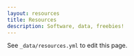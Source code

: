 ```yaml
---
layout: resources
title: Resources
description: Software, data, freebies!
---
```


See `_data/resources.yml` to edit this page.